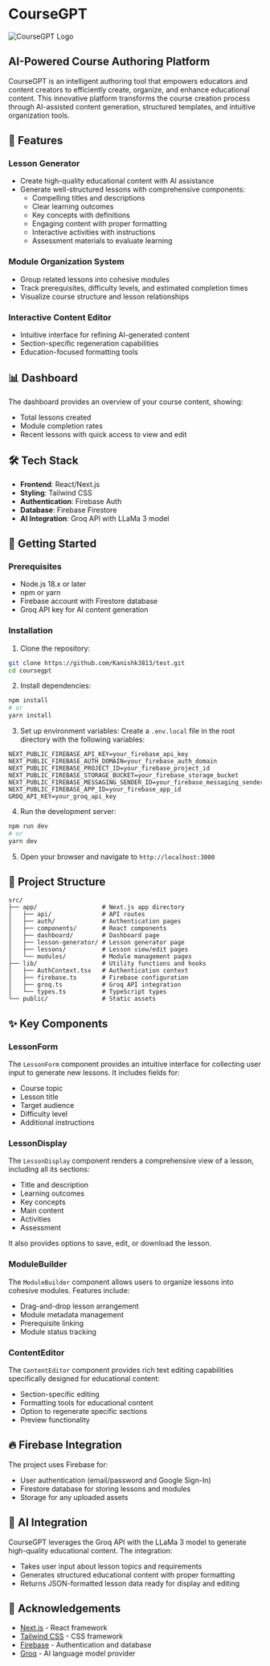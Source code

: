 # CourseGPT

![CourseGPT Logo](https://via.placeholder.com/150x150.png?text=CourseGPT)

## AI-Powered Course Authoring Platform

CourseGPT is an intelligent authoring tool that empowers educators and content creators to efficiently create, organize, and enhance educational content. This innovative platform transforms the course creation process through AI-assisted content generation, structured templates, and intuitive organization tools.

## 🚀 Features

### Lesson Generator
- Create high-quality educational content with AI assistance
- Generate well-structured lessons with comprehensive components:
  - Compelling titles and descriptions
  - Clear learning outcomes
  - Key concepts with definitions
  - Engaging content with proper formatting
  - Interactive activities with instructions
  - Assessment materials to evaluate learning

### Module Organization System
- Group related lessons into cohesive modules
- Track prerequisites, difficulty levels, and estimated completion times
- Visualize course structure and lesson relationships

### Interactive Content Editor
- Intuitive interface for refining AI-generated content
- Section-specific regeneration capabilities
- Education-focused formatting tools

## 📊 Dashboard

The dashboard provides an overview of your course content, showing:
- Total lessons created
- Module completion rates
- Recent lessons with quick access to view and edit

## 🛠️ Tech Stack

- **Frontend**: React/Next.js
- **Styling**: Tailwind CSS
- **Authentication**: Firebase Auth
- **Database**: Firebase Firestore
- **AI Integration**: Groq API with LLaMa 3 model

## 🚀 Getting Started

### Prerequisites

- Node.js 18.x or later
- npm or yarn
- Firebase account with Firestore database
- Groq API key for AI content generation

### Installation

1. Clone the repository:
```bash
git clone https://github.com/Kanishk3813/test.git
cd coursegpt
```

2. Install dependencies:
```bash
npm install
# or
yarn install
```

3. Set up environment variables:
Create a `.env.local` file in the root directory with the following variables:
```
NEXT_PUBLIC_FIREBASE_API_KEY=your_firebase_api_key
NEXT_PUBLIC_FIREBASE_AUTH_DOMAIN=your_firebase_auth_domain
NEXT_PUBLIC_FIREBASE_PROJECT_ID=your_firebase_project_id
NEXT_PUBLIC_FIREBASE_STORAGE_BUCKET=your_firebase_storage_bucket
NEXT_PUBLIC_FIREBASE_MESSAGING_SENDER_ID=your_firebase_messaging_sender_id
NEXT_PUBLIC_FIREBASE_APP_ID=your_firebase_app_id
GROQ_API_KEY=your_groq_api_key
```

4. Run the development server:
```bash
npm run dev
# or
yarn dev
```

5. Open your browser and navigate to `http://localhost:3000`

## 📂 Project Structure

```
src/
├── app/                  # Next.js app directory
│   ├── api/              # API routes
│   ├── auth/             # Authentication pages
│   ├── components/       # React components
│   ├── dashboard/        # Dashboard page
│   ├── lesson-generator/ # Lesson generator page
│   ├── lessons/          # Lesson view/edit pages
│   └── modules/          # Module management pages
├── lib/                  # Utility functions and hooks
│   ├── AuthContext.tsx   # Authentication context
│   ├── firebase.ts       # Firebase configuration
│   ├── groq.ts           # Groq API integration
│   └── types.ts          # TypeScript types
└── public/               # Static assets
```

## ✨ Key Components

### LessonForm
The `LessonForm` component provides an intuitive interface for collecting user input to generate new lessons. It includes fields for:
- Course topic
- Lesson title
- Target audience
- Difficulty level
- Additional instructions

### LessonDisplay
The `LessonDisplay` component renders a comprehensive view of a lesson, including all its sections:
- Title and description
- Learning outcomes
- Key concepts
- Main content
- Activities
- Assessment

It also provides options to save, edit, or download the lesson.

### ModuleBuilder
The `ModuleBuilder` component allows users to organize lessons into cohesive modules. Features include:
- Drag-and-drop lesson arrangement
- Module metadata management
- Prerequisite linking
- Module status tracking

### ContentEditor
The `ContentEditor` component provides rich text editing capabilities specifically designed for educational content:
- Section-specific editing
- Formatting tools for educational content
- Option to regenerate specific sections
- Preview functionality

## 🔥 Firebase Integration

The project uses Firebase for:
- User authentication (email/password and Google Sign-In)
- Firestore database for storing lessons and modules
- Storage for any uploaded assets

## 🤖 AI Integration

CourseGPT leverages the Groq API with the LLaMa 3 model to generate high-quality educational content. The integration:
- Takes user input about lesson topics and requirements
- Generates structured educational content with proper formatting
- Returns JSON-formatted lesson data ready for display and editing

## 🌟 Acknowledgements

- [Next.js](https://nextjs.org/) - React framework
- [Tailwind CSS](https://tailwindcss.com/) - CSS framework
- [Firebase](https://firebase.google.com/) - Authentication and database
- [Groq](https://groq.com/) - AI language model provider

